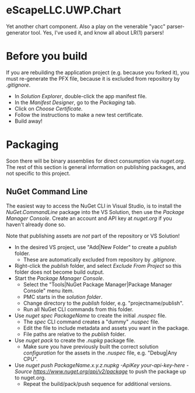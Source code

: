 # eScapeLLC.UWP.Chart
Yet another chart component.  Also a play on the venerable "yacc" parser-generator tool.  Yes, I've used it, and know all about LR(1) parsers!

# Before you build
If you are rebuilding the application project (e.g. because you forked it), you must re-generate the PFX file, because it is excluded from repository by *.gitignore*.

* In *Solution Explorer*, double-click the app manifest file.
* In the *Manifest Designer*, go to the *Packaging* tab.
* Click on *Choose Certificate*.
* Follow the instructions to make a new test certificate.
* Build away!

# Packaging
Soon there will be binary assemblies for direct consumption via *nuget.org*.  The rest of this section is general information on publishing packages, and not specific to this project.

## NuGet Command Line
The easiest way to access the NuGet CLI in Visual Studio, is to install the *NuGet.CommandLine* package into the VS Solution, then use the *Package Manager Console*.  Create an account and API key at *nuget.org* if you haven't already done so.

Note that publishing assets are *not* part of the repository or VS Solution!

* In the desired VS project, use "Add|New Folder" to create a *publish* folder.
	* These are automatically excluded from repository by *.gitignore*.
* Right-click the *publish* folder, and select *Exclude From Project* so this folder does not become build output.
* Start the *Package Manager Console*.
	* Select the "Tools|NuGet Package Manager|Package Manager Console" menu item.
	* PMC starts in the *solution folder*.
	* Change directory to the *publish* folder, e.g. "projectname/publish".
	* Run all NuGet CLI commands from this folder.
* Use *nuget spec PackageName* to create the initial *.nuspec* file.
	* The *spec* CLI command creates a "dummy" *.nuspec* file.
	* Edit the file to include metadata and assets you want in the package.
	* File paths are relative to the *publish* folder.
* Use *nuget pack* to create the *.nupkg* package file.
	* Make sure you have previously built the correct solution *configuration* for the assets in the *.nuspec* file, e.g. "Debug|Any CPU".
* Use *nuget push PackageName.x.y.z.nupkg -ApiKey your-api-key-here -Source https://www.nuget.org/api/v2/package* to push the package up to nuget.org.
	* Repeat the build/pack/push sequence for additional versions.
